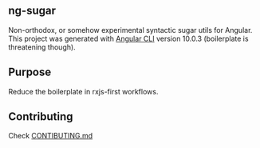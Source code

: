 ## ng-sugar
Non-orthodox, or somehow experimental syntactic sugar utils for Angular.
This project was generated with [Angular CLI](https://github.com/angular/angular-cli) version 10.0.3 (boilerplate is threatening though).

## Purpose

Reduce the boilerplate in rxjs-first workflows.

## Contributing

Check [CONTIBUTING.md](CONTRIBUTING.md)
